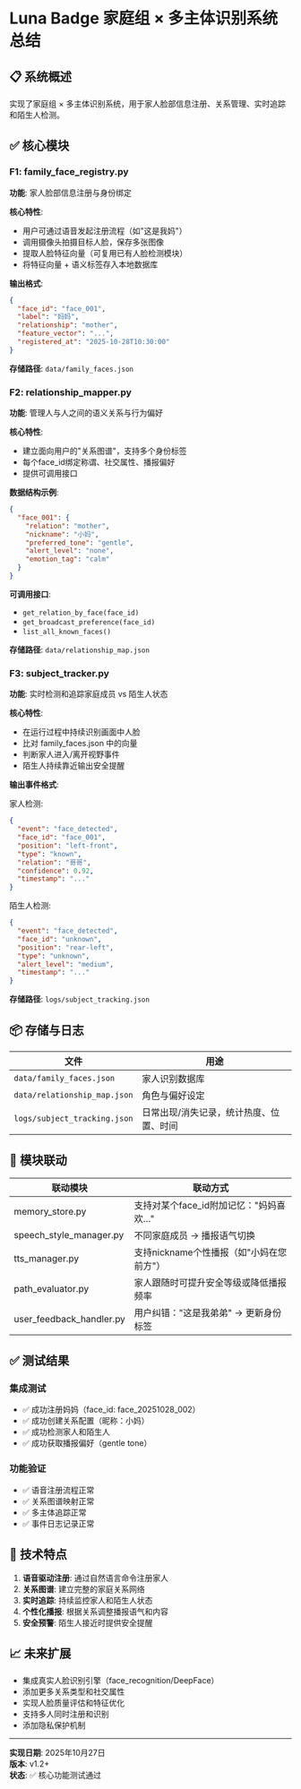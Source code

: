 # Luna Badge 家庭组 × 多主体识别系统总结

## 📋 系统概述

实现了家庭组 × 多主体识别系统，用于家人脸部信息注册、关系管理、实时追踪和陌生人检测。

## ✅ 核心模块

### F1: family_face_registry.py
**功能**: 家人脸部信息注册与身份绑定

**核心特性**:
- 用户可通过语音发起注册流程（如"这是我妈"）
- 调用摄像头拍摄目标人脸，保存多张图像
- 提取人脸特征向量（可复用已有人脸检测模块）
- 将特征向量 + 语义标签存入本地数据库

**输出格式**:
```json
{
  "face_id": "face_001",
  "label": "妈妈",
  "relationship": "mother",
  "feature_vector": "...",
  "registered_at": "2025-10-28T10:30:00"
}
```

**存储路径**: `data/family_faces.json`

### F2: relationship_mapper.py
**功能**: 管理人与人之间的语义关系与行为偏好

**核心特性**:
- 建立面向用户的"关系图谱"，支持多个身份标签
- 每个face_id绑定称谓、社交属性、播报偏好
- 提供可调用接口

**数据结构示例**:
```json
{
  "face_001": {
    "relation": "mother",
    "nickname": "小妈",
    "preferred_tone": "gentle",
    "alert_level": "none",
    "emotion_tag": "calm"
  }
}
```

**可调用接口**:
- `get_relation_by_face(face_id)`
- `get_broadcast_preference(face_id)`
- `list_all_known_faces()`

**存储路径**: `data/relationship_map.json`

### F3: subject_tracker.py
**功能**: 实时检测和追踪家庭成员 vs 陌生人状态

**核心特性**:
- 在运行过程中持续识别画面中人脸
- 比对 family_faces.json 中的向量
- 判断家人进入/离开视野事件
- 陌生人持续靠近输出安全提醒

**输出事件格式**:

家人检测:
```json
{
  "event": "face_detected",
  "face_id": "face_001",
  "position": "left-front",
  "type": "known",
  "relation": "哥哥",
  "confidence": 0.92,
  "timestamp": "..."
}
```

陌生人检测:
```json
{
  "event": "face_detected",
  "face_id": "unknown",
  "position": "rear-left",
  "type": "unknown",
  "alert_level": "medium",
  "timestamp": "..."
}
```

**存储路径**: `logs/subject_tracking.json`

## 📦 存储与日志

| 文件 | 用途 |
|------|------|
| `data/family_faces.json` | 家人识别数据库 |
| `data/relationship_map.json` | 角色与偏好设定 |
| `logs/subject_tracking.json` | 日常出现/消失记录，统计热度、位置、时间 |

## 🔗 模块联动

| 联动模块 | 联动方式 |
|---------|---------|
| memory_store.py | 支持对某个face_id附加记忆："妈妈喜欢…" |
| speech_style_manager.py | 不同家庭成员 → 播报语气切换 |
| tts_manager.py | 支持nickname个性播报（如"小妈在您前方"） |
| path_evaluator.py | 家人跟随时可提升安全等级或降低播报频率 |
| user_feedback_handler.py | 用户纠错："这是我弟弟" → 更新身份标签 |

## ✅ 测试结果

### 集成测试
- ✅ 成功注册妈妈（face_id: face_20251028_002）
- ✅ 成功创建关系配置（昵称：小妈）
- ✅ 成功检测家人和陌生人
- ✅ 成功获取播报偏好（gentle tone）

### 功能验证
- ✅ 语音注册流程正常
- ✅ 关系图谱映射正常
- ✅ 多主体追踪正常
- ✅ 事件日志记录正常

## 🎯 技术特点

1. **语音驱动注册**: 通过自然语言命令注册家人
2. **关系图谱**: 建立完整的家庭关系网络
3. **实时追踪**: 持续监控家人和陌生人状态
4. **个性化播报**: 根据关系调整播报语气和内容
5. **安全预警**: 陌生人接近时提供安全提醒

## 📈 未来扩展

- 集成真实人脸识别引擎（face_recognition/DeepFace）
- 添加更多关系类型和社交属性
- 实现人脸质量评估和特征优化
- 支持多人同时注册和识别
- 添加隐私保护机制

---

**实现日期**: 2025年10月27日  
**版本**: v1.2+  
**状态**: ✅ 核心功能测试通过
